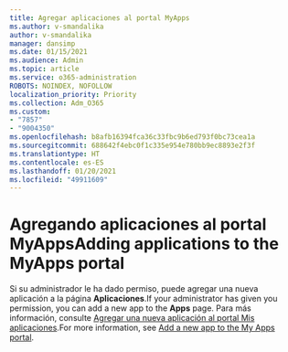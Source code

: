 ```yaml
---
title: Agregar aplicaciones al portal MyApps
ms.author: v-smandalika
author: v-smandalika
manager: dansimp
ms.date: 01/15/2021
ms.audience: Admin
ms.topic: article
ms.service: o365-administration
ROBOTS: NOINDEX, NOFOLLOW
localization_priority: Priority
ms.collection: Adm_O365
ms.custom:
- "7857"
- "9004350"
ms.openlocfilehash: b8afb16394fca36c33fbc9b6ed793f0bc73cea1a
ms.sourcegitcommit: 688642f4ebc0f1c335e954e780bb9ec8893e2f3f
ms.translationtype: HT
ms.contentlocale: es-ES
ms.lasthandoff: 01/20/2021
ms.locfileid: "49911609"
---
```

# <a name="adding-applications-to-the-myapps-portal"></a><span data-ttu-id="475d7-102">Agregando aplicaciones al portal MyApps</span><span class="sxs-lookup"><span data-stu-id="475d7-102">Adding applications to the MyApps portal</span></span>

<span data-ttu-id="475d7-103">Si su administrador le ha dado permiso, puede agregar una nueva aplicación a la página **Aplicaciones**.</span><span class="sxs-lookup"><span data-stu-id="475d7-103">If your administrator has given you permission, you can add a new app to the **Apps** page.</span></span> <span data-ttu-id="475d7-104">Para más información, consulte [Agregar una nueva aplicación al portal Mis aplicaciones](https://docs.microsoft.com/azure/active-directory/user-help/my-apps-portal-end-user-access#add-a-new-app-to-the-my-apps-portal).</span><span class="sxs-lookup"><span data-stu-id="475d7-104">For more information, see [Add a new app to the My Apps portal](https://docs.microsoft.com/azure/active-directory/user-help/my-apps-portal-end-user-access#add-a-new-app-to-the-my-apps-portal).</span></span>